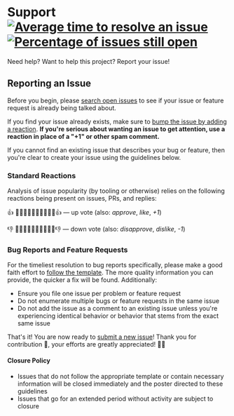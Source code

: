 # Support [![Average time to resolve an issue](https://isitmaintained.com/badge/resolution/Xunnamius/workflow-playground.svg)](https://isitmaintained.com/project/Xunnamius/workflow-playground 'Average time to resolve an issue') [![Percentage of issues still open](https://isitmaintained.com/badge/open/Xunnamius/workflow-playground.svg)](https://isitmaintained.com/project/Xunnamius/workflow-playground 'Percentage of issues still open')

Need help? Want to help this project? Report your issue!

## Reporting an Issue

Before you begin, please
[search open issues](https://github.com/Xunnamius/workflow-playground/issues?q=)
to see if your issue or feature request is already being talked about.

If you find your issue already exists, make sure to
[bump the issue by adding a reaction](https://github.com/blog/2119-add-reactions-to-pull-requests-issues-and-comments).
**If you're serious about wanting an issue to get attention, use a reaction in
place of a "+1" or other spam comment.**

If you cannot find an existing issue that describes your bug or feature, then
you're clear to create your issue using the guidelines below.

### Standard Reactions

Analysis of issue popularity (by tooling or otherwise) relies on the following
reactions being present on issues, PRs, and replies:

:+1: 👍🏿👍🏾👍🏽👍🏼👍🏻👍 — up vote (also: _approve_, _like_, _+1_)

:-1: 👎🏿👎🏾👎🏽👎🏼👎🏻👎 — down vote (also: _disapprove_, _dislike_, _-1_)

### Bug Reports and Feature Requests

For the timeliest resolution to bug reports specifically, please make a good
faith effort to
[follow the template](https://github.com/Xunnamius/workflow-playground/issues/new?template=bug_report.md).
The more quality information you can provide, the quicker a fix will be found.
Additionally:

- Ensure you file one issue per problem or feature request
- Do not enumerate multiple bugs or feature requests in the same issue
- Do not add the issue as a comment to an existing issue unless you're
  experiencing identical behavior or behavior that stems from the exact same
  issue

That's it! You are now ready to
[submit a new issue](https://github.com/Xunnamius/workflow-playground/issues/new/choose)!
Thank you for contribution 🎉, your efforts are greatly appreciated! 🙌🏿

#### Closure Policy

- Issues that do not follow the appropriate template or contain necessary
  information will be closed immediately and the poster directed to these
  guidelines
- Issues that go for an extended period without activity are subject to closure
